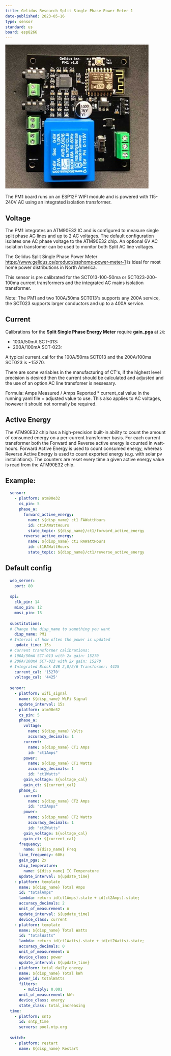 ```yaml
---
title: Gelidus Research Split Single Phase Power Meter 1
date-published: 2023-05-16
type: sensor
standard: us
board: esp8266
---
```


  ![Product Image](./atm90e32-pm1.jpg "Gelidus Research Split Single Phase Power Meter" )

The PM1 board runs on an ESP12F WIFI module and is powered with 115-240V AC using an integrated isolation transformer.

Voltage
-------

The PM1 integrates an ATM90E32 IC and is configured to measure single split phase AC lines and up to 2 AC voltages. The default configuration isolates one AC phase voltage to the ATM90E32 chip. An optional 6V AC isolation transfomer can be used to monitor both Split AC line voltages.

The Gelidus Split Single Phase Power Meter https://www.gelidus.ca/product/esphome-power-meter-1 is ideal for most home power distributions in North America.

This sensor is pre calibrated for the SCT013-100-50ma or SCT023-200-100ma current transformers and the integrated AC mains isolation transformer.

Note: The PM1 and two 100A/50ma SCT013's supports any 200A service, the SCT023 supports larger conductors and up to a 400A service.

Current
-------

Calibrations for the **Split Single Phase Energy Meter** require **gain_pga** at ``2X``:
- 100A/50mA SCT-013:
- 200A/100mA SCT-023:

A typical current_cal for the 100A/50ma SCT013 and the 200A/100ma SCT023 is ~15270.

There are some variables in the manufacturing of CT's, if the highest level precision is desired then the current should be calculated
and adjusted and the use of an option AC line transfomer is nessesary.

Formula: Amps Measured / Amps Reported * current_cal value in the running yaml file = adjusted value to use.
This also applies to AC voltages, however it should not normally be required.

Active Energy
-------------

The ATM90E32 chip has a high-precision built-in ability to count the amount of consumed energy on a per-current transformer basis.
For each current transformer both the Forward and Reverse active energy is counted in watt-hours.
Forward Active Energy is used to count consumed energy, whereas Reverse Active Energy is used to count exported energy
(e.g. with solar pv installations).
The counters are reset every time a given active energy value is read from the ATM90E32 chip.

Example:
--------

```yaml
  sensor:
    - platform: atm90e32
      cs_pin: 5
      phase_a:
        forward_active_energy:
          name: ${disp_name} ct1 FAWattHours
          id: ct1FAWattHours
          state_topic: ${disp_name}/ct1/forward_active_energy
        reverse_active_energy:
          name: ${disp_name} ct1 RAWattHours
          id: ct1RAWattHours
          state_topic: ${disp_name}/ct1/reverse_active_energy
```
Default config
--------------

```yaml
  web_server:
    port: 80

  spi:
    clk_pin: 14
    miso_pin: 12
    mosi_pin: 13

  substitutions:
  # Change the disp_name to something you want
    disp_name: PM1
  # Interval of how often the power is updated
    update_time: 15s
  # Current transformer calibrations:
  # 100A/50mA SCT-013 with 2x gain: 15270
  # 200A/100mA SCT-023 with 2x gain: 15270
  # Integrated Block AVB 2,0/2/6 Transformer: 4425
    current_cal: '15270'
    voltage_cal: '4425'

  sensor:
    - platform: wifi_signal
      name: ${disp_name} WiFi Signal
      update_interval: 15s
    - platform: atm90e32
      cs_pin: 5
      phase_a:
        voltage:
          name: ${disp_name} Volts
          accuracy_decimals: 1
        current:
          name: ${disp_name} CT1 Amps
          id: "ct1Amps"
        power:
          name: ${disp_name} CT1 Watts
          accuracy_decimals: 1
          id: "ct1Watts"
        gain_voltage: ${voltage_cal}
        gain_ct: ${current_cal}
      phase_c:
        current:
          name: ${disp_name} CT2 Amps
          id: "ct2Amps"
        power:
          name: ${disp_name} CT2 Watts
          accuracy_decimals: 1
          id: "ct2Watts"
        gain_voltage: ${voltage_cal}
        gain_ct: ${current_cal}
      frequency:
        name: ${disp_name} Freq
      line_frequency: 60Hz
      gain_pga: 2x
      chip_temperature:
        name: ${disp_name} IC Temperature
      update_interval: ${update_time}
    - platform: template
      name: ${disp_name} Total Amps
      id: "totalAmps"
      lambda: return id(ct1Amps).state + id(ct2Amps).state;
      accuracy_decimals: 2
      unit_of_measurement: A
      update_interval: ${update_time}
      device_class: current
    - platform: template
      name: ${disp_name} Total Watts
      id: "totalWatts"
      lambda: return id(ct1Watts).state + id(ct2Watts).state;
      accuracy_decimals: 0
      unit_of_measurement: W
      device_class: power
      update_interval: ${update_time}
    - platform: total_daily_energy
      name: ${disp_name} Total kWh
      power_id: totalWatts
      filters:
        - multiply: 0.001
      unit_of_measurement: kWh
      device_class: energy
      state_class: total_increasing
  time:
    - platform: sntp
      id: sntp_time
      servers: pool.ntp.org

  switch:
    - platform: restart
      name: ${disp_name} Restart
```
